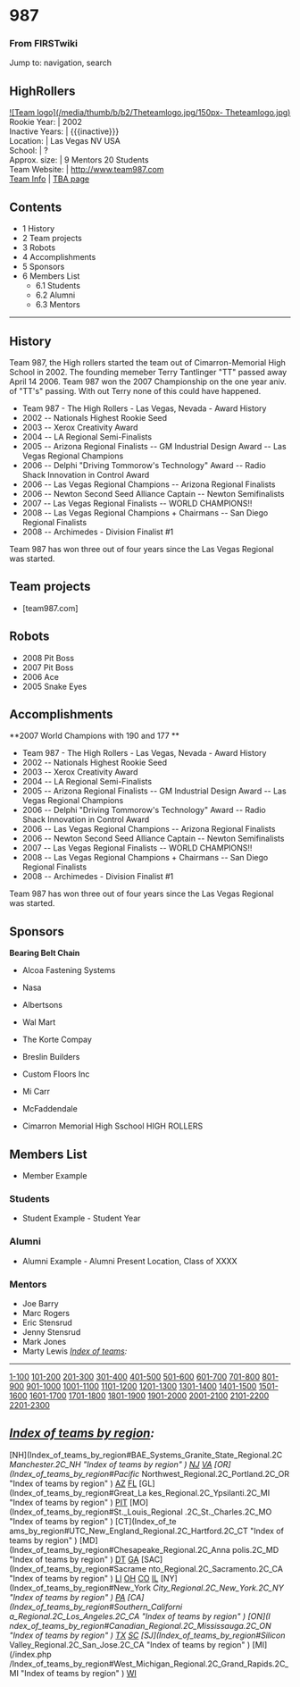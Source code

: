 # 987

### From FIRSTwiki

Jump to: navigation, search

HighRollers  
---  
[![Team logo](/media/thumb/b/b2/Theteamlogo.jpg/150px-
Theteamlogo.jpg)](Image:Theteamlogo.jpg "Team logo" )  
Rookie Year: | 2002  
Inactive Years: | {{{inactive}}}  
Location: | Las Vegas NV USA  
School: | ?  
Approx. size: | 9 Mentors 20 Students  
Team Website: | <http://www.team987.com>  
[Team Info](https://my.usfirst.org/myarea/index.lasso?page=teaminfo&team=987
"https://my.usfirst.org/myarea/index.lasso?page=teaminfo&team=987" ) | [TBA
page](http://www.thebluealliance.net/tbatv/team.php?team=987
"http://www.thebluealliance.net/tbatv/team.php?team=987" )  
  
  

## Contents

  * 1 History
  * 2 Team projects
  * 3 Robots
  * 4 Accomplishments
  * 5 Sponsors
  * 6 Members List
    * 6.1 Students
    * 6.2 Alumni
    * 6.3 Mentors  
---  
  

## History

Team 987, the High rollers started the team out of Cimarron-Memorial High
School in 2002. The founding memeber Terry Tantlinger "TT" passed away April
14 2006. Team 987 won the 2007 Championship on the one year aniv. of "TT's"
passing. With out Terry none of this could have happened.

  

  * Team 987 - The High Rollers - Las Vegas, Nevada - Award History 
  * 2002 -- Nationals Highest Rookie Seed 
  * 2003 -- Xerox Creativity Award 
  * 2004 -- LA Regional Semi-Finalists 
  * 2005 -- Arizona Regional Finalists -- GM Industrial Design Award -- Las Vegas Regional Champions 
  * 2006 -- Delphi "Driving Tommorow's Technology" Award -- Radio Shack Innovation in Control Award 
  * 2006 -- Las Vegas Regional Champions -- Arizona Regional Finalists 
  * 2006 -- Newton Second Seed Alliance Captain -- Newton Semifinalists 
  * 2007 -- Las Vegas Regional Finalists -- WORLD CHAMPIONS!! 
  * 2008 -- Las Vegas Regional Champions + Chairmans -- San Diego Regional Finalists 
  * 2008 -- Archimedes - Division Finalist #1 

Team 987 has won three out of four years since the Las Vegas Regional was
started.


## Team projects

  * [team987.com] 


## Robots

  * 2008 Pit Boss 
  * 2007 Pit Boss 
  * 2006 Ace 
  * 2005 Snake Eyes 


## Accomplishments

**2007 World Champions with 190 and 177 **

  * Team 987 - The High Rollers - Las Vegas, Nevada - Award History 
  * 2002 -- Nationals Highest Rookie Seed 
  * 2003 -- Xerox Creativity Award 
  * 2004 -- LA Regional Semi-Finalists 
  * 2005 -- Arizona Regional Finalists -- GM Industrial Design Award -- Las Vegas Regional Champions 
  * 2006 -- Delphi "Driving Tommorow's Technology" Award -- Radio Shack Innovation in Control Award 
  * 2006 -- Las Vegas Regional Champions -- Arizona Regional Finalists 
  * 2006 -- Newton Second Seed Alliance Captain -- Newton Semifinalists 
  * 2007 -- Las Vegas Regional Finalists -- WORLD CHAMPIONS!! 
  * 2008 -- Las Vegas Regional Champions + Chairmans -- San Diego Regional Finalists 
  * 2008 -- Archimedes - Division Finalist #1 

Team 987 has won three out of four years since the Las Vegas Regional was
started.


## Sponsors

**Bearing Belt Chain**

  * Alcoa Fastening Systems 
  * Nasa 
  * Albertsons 
  * Wal Mart 
  * The Korte Compay 
  * Breslin Builders 
  * Custom Floors Inc 
  * Mi Carr 
  * McFaddendale 

  

  * Cimarron Memorial High Sschool HIGH ROLLERS 


## Members List

  * Member Example 


### Students

  * Student Example - Student Year 


### Alumni

  * Alumni Example - Alumni Present Location, Class of XXXX 


### Mentors

  * Joe Barry 
  * Marc Rogers 
  * Eric Stensrud 
  * Jenny Stensrud 
  * Mark Jones 
  * Marty Lewis 
_[Index of teams](Index_of_teams "Index of teams" ):_  
---  
  
[1-100](Index_of_teams#1-100 "Index of teams" )
[101-200](Index_of_teams#101-200 "Index of teams" )
[201-300](Index_of_teams#201-300 "Index of teams" )
[301-400](Index_of_teams#301-400 "Index of teams" )
[401-500](Index_of_teams#401-500 "Index of teams" )
[501-600](Index_of_teams#501-600 "Index of teams" )
[601-700](Index_of_teams#601-700 "Index of teams" )
[701-800](Index_of_teams#701-800 "Index of teams" )
[801-900](Index_of_teams#801-900 "Index of teams" )
[901-1000](Index_of_teams#901-1000 "Index of teams" )
[1001-1100](Index_of_teams#1001-1100 "Index of teams" )
[1101-1200](Index_of_teams#1101-1200 "Index of teams" )
[1201-1300](Index_of_teams#1201-1300 "Index of teams" )
[1301-1400](Index_of_teams#1301-1400 "Index of teams" )
[1401-1500](Index_of_teams#1401-1500 "Index of teams" )
[1501-1600](Index_of_teams#1501-1600 "Index of teams" )
[1601-1700](Index_of_teams#1601-1700 "Index of teams" )
[1701-1800](Index_of_teams#1701-1800 "Index of teams" )
[1801-1900](Index_of_teams#1801-1900 "Index of teams" )
[1901-2000](Index_of_teams#1901-2000 "Index of teams" )
[2001-2100](Index_of_teams#2001-2100 "Index of teams" )
[2101-2200](Index_of_teams#2101-2200 "Index of teams" )
[2201-2300](Index_of_teams#2201-2300 "Index of teams" )  
  
  

_[Index of teams by region](Index_of_teams_by_region "Index of
teams by region" ):_  
---  
  
[NH](Index_of_teams_by_region#BAE_Systems_Granite_State_Regional.2C
_Manchester.2C_NH "Index of teams by region" )
[NJ](Index_of_teams_by_region#New_Jersey_Regional.2C_Trenton.2C_NJ
"Index of teams by region" )
[VA](Index_of_teams_by_region#NASA.2FVCU_Regional.2C_Richmond.2C_VA
"Index of teams by region" ) [OR](Index_of_teams_by_region#Pacific_
Northwest_Regional.2C_Portland.2C_OR "Index of teams by region" )
[AZ](Index_of_teams_by_region#Arizona_Regional.2C_Phoenix.2C_AZ
"Index of teams by region" )
[FL](Index_of_teams_by_region#Florida_Regional.2C_Orlando.2C_FL
"Index of teams by region" ) [GL](Index_of_teams_by_region#Great_La
kes_Regional.2C_Ypsilanti.2C_MI "Index of teams by region" ) [PIT](
Index_of_teams_by_region#Pittsburgh_Regional.2C_Pittsburgh.2C_PA "Index of
teams by region" ) [MO](Index_of_teams_by_region#St._Louis_Regional
.2C_St._Charles.2C_MO "Index of teams by region" ) [CT](Index_of_te
ams_by_region#UTC_New_England_Regional.2C_Hartford.2C_CT "Index of teams by
region" ) [MD](Index_of_teams_by_region#Chesapeake_Regional.2C_Anna
polis.2C_MD "Index of teams by region" )
[DT](Index_of_teams_by_region#Detroit_Regional.2C_Detroit.2C_MI
"Index of teams by region" )
[GA](Index_of_teams_by_region#Peachtree_Regional.2C_Duluth.2C_GA
"Index of teams by region" ) [SAC](Index_of_teams_by_region#Sacrame
nto_Regional.2C_Sacramento.2C_CA "Index of teams by region" ) [LI](
Index_of_teams_by_region#SBPLI_Long_Island_Regional.2C_Brentwood.2C_NY "Index
of teams by region" )
[OH](Index_of_teams_by_region#Buckeye_Regional.2C_Cleveland.2C_OH
"Index of teams by region" )
[CO](Index_of_teams_by_region#Colorado_Regional.2C_Denver.2C_CO
"Index of teams by region" )
[IL](Index_of_teams_by_region#Midwest_Regional.2C_Evanston.2C_IL
"Index of teams by region" ) [NY](Index_of_teams_by_region#New_York
_City_Regional.2C_New_York.2C_NY "Index of teams by region" ) [PA](
Index_of_teams_by_region#Philadelphia_Regional.2C_Philadelphia.2C_PA "Index of
teams by region" ) [CA](Index_of_teams_by_region#Southern_Californi
a_Regional.2C_Los_Angeles.2C_CA "Index of teams by region" ) [ON](I
ndex_of_teams_by_region#Canadian_Regional.2C_Mississauga.2C_ON "Index of teams
by region" )
[TX](Index_of_teams_by_region#Lone_Star_Regional.2C_Houston.2C_TX
"Index of teams by region" )
[SC](Index_of_teams_by_region#Palmetto_Regional.2C_Columbia.2C_SC
"Index of teams by region" ) [SJ](Index_of_teams_by_region#Silicon_
Valley_Regional.2C_San_Jose.2C_CA "Index of teams by region" ) [MI](/index.php
/Index_of_teams_by_region#West_Michigan_Regional.2C_Grand_Rapids.2C_MI "Index
of teams by region" )
[WI](Index_of_teams_by_region#Wisconsin_Regional.2C_Milwaukee.2C_WI
"Index of teams by region" )  
  
  

